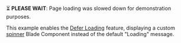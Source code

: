 <div class="block w-full"><div class="font-regular relative mb-4 block w-full rounded-lg bg-yellow-200 p-4 text-base leading-5 text-black opacity-100">⏳  <strong>PLEASE WAIT</strong>: Page loading was slowed down for demonstration purposes. </div></div>

This example enables the [Defer Loading](/table-component/component-configuration.html#defer-loading) feature, displaying a custom [spinner](https://github.com/Power-Components/powergrid-demo/blob/powergrid_v5/resources/views/components/my-custom-loading.blade.php) Blade Component instead of the default "Loading" message.
